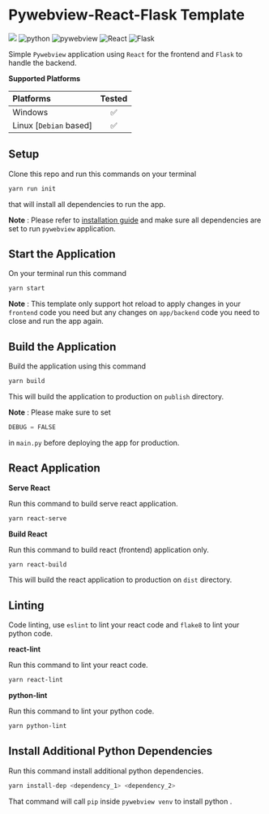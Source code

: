 # Pywebview-React-Flask Template

![](https://img.shields.io/badge/Made%20with-🧡-white?style=plastic)
![python](https://img.shields.io/badge/python->%203.8-blue?style=plastic&logo=python)
![pywebview](https://img.shields.io/badge/pywebview-3.5-green?style=plastic)
![React](https://img.shields.io/badge/React-20232A?style=plastic&logo=react&logoColor=61DAFB)
![Flask](https://img.shields.io/badge/Flask-white?style=plastic&logo=Flask&logoColor=black)

Simple `Pywebview` application using `React` for the frontend and `Flask`
to handle the backend.

**Supported Platforms**

| Platforms              |       Tested       |
| :--------------------- | :----------------: |
| Windows                | :white_check_mark: |
| Linux [`Debian` based] | :white_check_mark: |

## Setup

Clone this repo and run this commands on your terminal

```bash
yarn run init
```

that will install all dependencies to run the app.

**Note** : Please refer to [installation guide](https://pywebview.flowrl.com/guide/installation.html#dependencies) and make sure all dependencies are set to run `pywebview` application.

## Start the Application

On your terminal run this command

```bash
yarn start
```

**Note** : This template only support hot reload to apply changes in your `frontend` code you need but any changes on `app/backend` code you need to close and run the app again.

## Build the Application

Build the application using this command

```bash
yarn build
```

This will build the application to production on `publish` directory.

**Note** : Please make sure to set

```python
DEBUG = FALSE
```

in `main.py` before deploying the app for production.

## React Application

**Serve React**

Run this command to build serve react application.

```bash
yarn react-serve
```

**Build React**

Run this command to build react (frontend) application only.

```bash
yarn react-build
```

This will build the react application to production on `dist` directory.

## Linting

Code linting, use `eslint` to lint your react code and `flake8` to lint your python code.

**react-lint**

Run this command to lint your react code.

```bash
yarn react-lint
```

**python-lint**

Run this command to lint your python code.

```bash
yarn python-lint
```

## Install Additional Python Dependencies

Run this command install additional python dependencies.

```bash
yarn install-dep <dependency_1> <dependency_2>
```

That command will call `pip` inside `pywebview venv` to install python .
